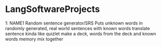 # LangSoftwareProjects

1: NAME1
  Random sentence generator/SRS 
  Puts unknown words in randomly generated, real world sentences with known words
  translate sentence kinda like quizlet
  make a deck, words from the deck and known words memory mix together
  

